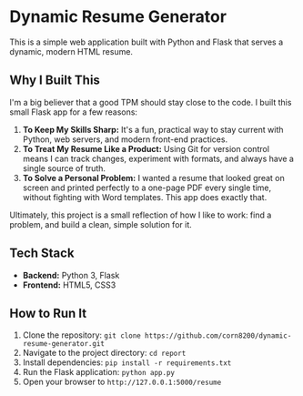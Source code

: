 # Dynamic Resume Generator

This is a simple web application built with Python and Flask that serves a dynamic, modern HTML resume.

## Why I Built This

I'm a big believer that a good TPM should stay close to the code. I built this small Flask app for a few reasons:

1.  **To Keep My Skills Sharp:** It's a fun, practical way to stay current with Python, web servers, and modern front-end practices.
2.  **To Treat My Resume Like a Product:** Using Git for version control means I can track changes, experiment with formats, and always have a single source of truth.
3.  **To Solve a Personal Problem:** I wanted a resume that looked great on screen and printed perfectly to a one-page PDF every single time, without fighting with Word templates. This app does exactly that.

Ultimately, this project is a small reflection of how I like to work: find a problem, and build a clean, simple solution for it.

## Tech Stack

- **Backend:** Python 3, Flask
- **Frontend:** HTML5, CSS3

## How to Run It

1.  Clone the repository: `git clone https://github.com/corn8200/dynamic-resume-generator.git`
2.  Navigate to the project directory: `cd report`
3.  Install dependencies: `pip install -r requirements.txt`
4.  Run the Flask application: `python app.py`
5.  Open your browser to `http://127.0.0.1:5000/resume`